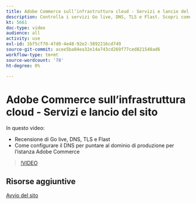```yaml
---
title: Adobe Commerce sull’infrastruttura cloud - Servizi e lancio del sito
description: Controlla i servizi Go live, DNS, TLS e Flast. Scopri come configurare il DNS per puntare al dominio di produzione per l’istanza Adobe Commerce.
kt: 5661
doc-type: video
audience: all
activity: use
exl-id: 1bf5cf70-47d0-4e48-92e2-3892216cd749
source-git-commit: acee5ba84ea32e14a743cd269f77ced821548ad6
workflow-type: tm+mt
source-wordcount: '78'
ht-degree: 0%

---
```


# Adobe Commerce sull’infrastruttura cloud - Servizi e lancio del sito

In questo video:

- Recensione di Go live, DNS, TLS e Flast
- Come configurare il DNS per puntare al dominio di produzione per l’istanza Adobe Commerce

>[!VIDEO](https://video.tv.adobe.com/v/35697?quality=12&learn=on)

## Risorse aggiuntive

[Avvio del sito](https://devdocs.magento.com/cloud/live/live.html)
